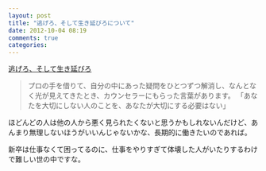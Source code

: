 ```yaml
---
layout: post
title: "逃げろ、そして生き延びろについて"
date: 2012-10-04 08:19
comments: true
categories:
---
```


[逃げろ、そして生き延びろ](http://d.hatena.ne.jp/hase0831/20121002)

> プロの手を借りて、自分の中にあった疑問をひとつずつ解消し、なんとなく光が見えてきたとき、カウンセラーにもらった言葉があります。
「あなたを大切にしない人のことを、あなたが大切にする必要はない」

ほどんどの人は他の人から悪く見られたくないと思うかもしれないんだけど、あんまり無理しないほうがいいんじゃないかな、長期的に働きたいのであれば。

新卒は仕事なくて困ってるのに、仕事をやりすぎて体壊した人がいたりするわけで難しい世の中ですな。
